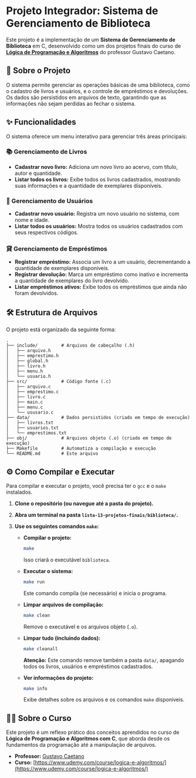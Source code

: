 # Projeto Integrador: Sistema de Gerenciamento de Biblioteca

Este projeto é a implementação de um **Sistema de Gerenciamento de Biblioteca** em C, desenvolvido como um dos projetos finais do curso de **[Lógica de Programação e Algoritmos](https://www.udemy.com/course/logica-e-algoritmos/)** do professor Gustavo Caetano.

## 🎯 Sobre o Projeto

O sistema permite gerenciar as operações básicas de uma biblioteca, como o cadastro de livros e usuários, e o controle de empréstimos e devoluções. Os dados são persistidos em arquivos de texto, garantindo que as informações não sejam perdidas ao fechar o sistema.

## ✨ Funcionalidades

O sistema oferece um menu interativo para gerenciar três áreas principais:

### 📚 Gerenciamento de Livros
- **Cadastrar novo livro:** Adiciona um novo livro ao acervo, com título, autor e quantidade.
- **Listar todos os livros:** Exibe todos os livros cadastrados, mostrando suas informações e a quantidade de exemplares disponíveis.

### 🧑 Gerenciamento de Usuários
- **Cadastrar novo usuário:** Registra um novo usuário no sistema, com nome e idade.
- **Listar todos os usuários:** Mostra todos os usuários cadastrados com seus respectivos códigos.

### 貸 Gerenciamento de Empréstimos
- **Registrar empréstimo:** Associa um livro a um usuário, decrementando a quantidade de exemplares disponíveis.
- **Registrar devolução:** Marca um empréstimo como inativo e incrementa a quantidade de exemplares do livro devolvido.
- **Listar empréstimos ativos:** Exibe todos os empréstimos que ainda não foram devolvidos.

## 🛠️ Estrutura de Arquivos

O projeto está organizado da seguinte forma:

```
.
├── include/         # Arquivos de cabeçalho (.h)
│   ├── arquivo.h
│   ├── emprestimo.h
│   ├── global.h
│   ├── livro.h
│   ├── menu.h
│   └── usuario.h
├── src/             # Código fonte (.c)
│   ├── arquivo.c
│   ├── emprestimo.c
│   ├── livro.c
│   ├── main.c
│   ├── menu.c
│   └── ususario.c
├── data/            # Dados persistidos (criado em tempo de execução)
│   ├── livros.txt
│   ├── usuarios.txt
│   └── emprestimos.txt
├── obj/             # Arquivos objeto (.o) (criado em tempo de execução)
├── Makefile         # Automatiza a compilação e execução
└── README.md        # Este arquivo
```

## ⚙️ Como Compilar e Executar

Para compilar e executar o projeto, você precisa ter o `gcc` e o `make` instalados.

1.  **Clone o repositório (ou navegue até a pasta do projeto).**
2.  **Abra um terminal na pasta `lista-13-projetos-finais/biblioteca/`.**
3.  **Use os seguintes comandos `make`:**

    - **Compilar o projeto:**
      ```bash
      make
      ```
      Isso criará o executável `biblioteca`.

    - **Executar o sistema:**
      ```bash
      make run
      ```
      Este comando compila (se necessário) e inicia o programa.

    - **Limpar arquivos de compilação:**
      ```bash
      make clean
      ```
      Remove o executável e os arquivos objeto (`.o`).

    - **Limpar tudo (incluindo dados):**
      ```bash
      make cleanall
      ```
      **Atenção:** Este comando remove também a pasta `data/`, apagando todos os livros, usuários e empréstimos cadastrados.

    - **Ver informações do projeto:**
      ```bash
      make info
      ```
      Exibe detalhes sobre os arquivos e os comandos `make` disponíveis.

## 👨‍🏫 Sobre o Curso

Este projeto é um reflexo prático dos conceitos aprendidos no curso de **Lógica de Programação e Algoritmos com C**, que aborda desde os fundamentos da programação até a manipulação de arquivos.

- **Professor:** [Gustavo Caetano](https://www.linkedin.com/in/oguscaetano/)
- **Curso:** [https://www.udemy.com/course/logica-e-algoritmos/](https://www.udemy.com/course/logica-e-algoritmos/)

